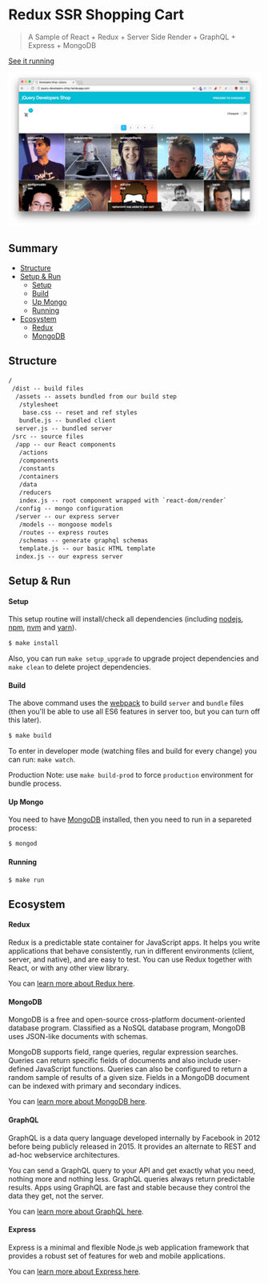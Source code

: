 # Redux SSR Shopping Cart 

> A Sample of React + Redux + Server Side Render + GraphQL + Express + MongoDB

[See it running](http://jquery-developers-shop.herokuapp.com/)

![Example Image](example/example.png)

## Summary

- [Structure](#structure)
- [Setup & Run](#setup--run)
  - [Setup](#setup)
  - [Build](#build)
  - [Up Mongo](#up-mongo)
  - [Running](#running)
- [Ecosystem](#ecosystem)
  - [Redux](#redux)
  - [MongoDB](#mongodb)

## Structure

```
/
 /dist -- build files
  /assets -- assets bundled from our build step
   /stylesheet
   	base.css -- reset and ref styles
   bundle.js -- bundled client
  server.js -- bundled server
 /src -- source files
  /app -- our React components
   /actions
   /components
   /constants
   /containers
   /data
   /reducers
   index.js -- root component wrapped with `react-dom/render`
  /config -- mongo configuration
  /server -- our express server
   /models -- mongoose models
   /routes -- express routes
   /schemas -- generate graphql schemas
   template.js -- our basic HTML template
  index.js -- our express server
```

## Setup & Run

#### Setup

This setup routine will install/check all dependencies (including [nodejs](http://nodejs.org), [npm](http://npmjs.com), [nvm](https://github.com/creationix/nvm) and [yarn](https://yarnpkg.com/)).

```sh
$ make install
```

Also, you can run `make setup_upgrade` to upgrade project dependencies and `make clean` to delete project dependencies.

#### Build

The above command uses the [webpack](https://webpack.github.io/) to build `server` and `bundle` files (then you'll be able to use all ES6 features in server too, but you can turn off this later).

```sh
$ make build
```

To enter in developer mode (watching files and build for every change) you can run: `make watch`.

Production Note: use `make build-prod` to force `production` environment for bundle process.

#### Up Mongo

You need to have [MongoDB](mongodb.com) installed, then you need to run in a separeted process:

```sh
$ mongod
```

#### Running

```
$ make run
```

## Ecosystem

#### Redux

Redux is a predictable state container for JavaScript apps. It helps you write applications that behave consistently, run in different environments (client, server, and native), and are easy to test. You can use Redux together with React, or with any other view library.

You can [learn more about Redux here](https://github.com/brillout/awesome-redux).

#### MongoDB

MongoDB is a free and open-source cross-platform document-oriented database program. Classified as a NoSQL database program, MongoDB uses JSON-like documents with schemas. 

MongoDB supports field, range queries, regular expression searches. Queries can return specific fields of documents and also include user-defined JavaScript functions. Queries can also be configured to return a random sample of results of a given size. Fields in a MongoDB document can be indexed with primary and secondary indices.

You can [learn more about MongoDB here](https://github.com/ramnes/awesome-mongodb).

#### GraphQL

GraphQL is a data query language developed internally by Facebook in 2012 before being publicly released in 2015. It provides an alternate to REST and ad-hoc webservice architectures.

You can send a GraphQL query to your API and get exactly what you need, nothing more and nothing less. GraphQL queries always return predictable results. Apps using GraphQL are fast and stable because they control the data they get, not the server.

You can [learn more about GraphQL here](http://graphql.org/).

#### Express

Express is a minimal and flexible Node.js web application framework that provides a robust set of features for web and mobile applications.

You can [learn more about Express here](http://expressjs.com/).